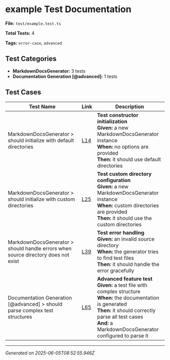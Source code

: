 # example Test Documentation

**File:** `test/example.test.ts`

**Total Tests:** 4

**Tags:** `error-case`, `advanced`

## Test Categories

- **MarkdownDocsGenerator:** 3 tests
- **Documentation Generation [@advanced]:** 1 tests

## Test Cases

| Test Name | Link | Description |
|-----------|------|-------------|
| MarkdownDocsGenerator > should initialize with default directories | [L14](src/test/example.test.ts#L14) | **Test constructor initialization**<br>**Given:** a new MarkdownDocsGenerator instance<br>**When:** no options are provided<br>**Then:** it should use default directories |
| MarkdownDocsGenerator > should initialize with custom directories | [L25](src/test/example.test.ts#L25) | **Test custom directory configuration**<br>**Given:** a new MarkdownDocsGenerator instance<br>**When:** custom directories are provided<br>**Then:** it should use the custom directories |
| MarkdownDocsGenerator > should handle errors when source directory does not exist | [L39](src/test/example.test.ts#L39) | **Test error handling**<br>**Given:** an invalid source directory<br>**When:** the generator tries to find test files<br>**Then:** it should handle the error gracefully |
| Documentation Generation [@advanced] > should parse complex test structures | [L65](src/test/example.test.ts#L65) | **Advanced feature test**<br>**Given:** a test file with complex structure<br>**When:** the documentation is generated<br>**Then:** it should correctly parse all test cases<br>**And:** a MarkdownDocsGenerator configured to parse it |

---
*Generated on 2025-06-05T08:52:55.946Z*
